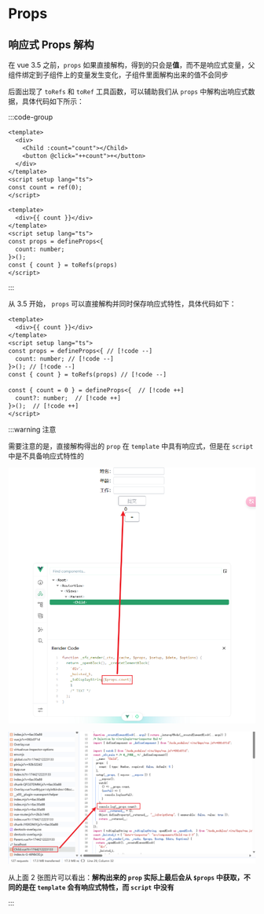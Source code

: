 # Props

## 响应式 Props 解构 <Badge type='tip' text='3.5+' />

在 vue 3.5 之前，`props` 如果直接解构，得到的只会是**值**，而不是响应式变量，父组件绑定到子组件上的变量发生变化，子组件里面解构出来的值不会同步

后面出现了 `toRefs` 和 `toRef` 工具函数，可以辅助我们从 `props` 中解构出响应式数据，具体代码如下所示：

:::code-group

```vue [Parent.vue]
<template>
  <div>
    <Child :count="count"></Child>
    <button @click="++count">+</button>
  </div>
</template>
<script setup lang="ts">
const count = ref(0);
</script>
```

```vue{8} [Child.vue]
<template>
  <div>{{ count }}</div>
</template>
<script setup lang="ts">
const props = defineProps<{
  count: number;
}>();
const { count } = toRefs(props)
</script>
```

:::

从 3.5 开始， `props` 可以直接解构并同时保存响应式特性，具体代码如下：

```vue
<template>
  <div>{{ count }}</div>
</template>
<script setup lang="ts">
const props = defineProps<{ // [!code --]
  count: number; // [!code --]
}>(); // [!code --]
const { count } = toRefs(props) // [!code --]

const { count = 0 } = defineProps<{  // [!code ++]
  count?: number;  // [!code ++]
}>();  // [!code ++]
</script>
```

:::warning 注意

需要注意的是，直接解构得出的 `prop` 在 `template` 中具有响应式，但是在 `script` 中是不具备响应式特性的

![模板渲染代码](../../image/Snipaste_2025-04-09_23-26-11.png)

![脚本输出代码](../../image/Snipaste_2025-04-09_23-27-37.png)

从上面 2 张图片可以看出：**解构出来的 `prop` 实际上最后会从 `$props` 中获取，不同的是在 `template` 会有响应式特性，而 `script` 中没有**

:::
